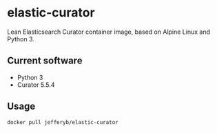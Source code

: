 # elastic-curator
Lean Elasticsearch Curator container image, based on Alpine Linux and Python 3.

## Current software

* Python 3
* Curator 5.5.4

## Usage

```
docker pull jefferyb/elastic-curator
```
